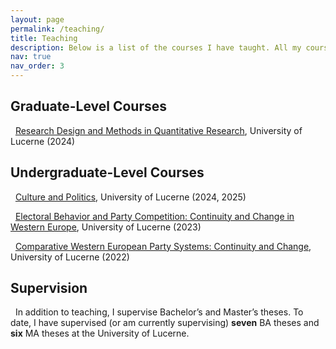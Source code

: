 ```yaml
---
layout: page
permalink: /teaching/
title: Teaching
description: Below is a list of the courses I have taught. All my courses follow an open-science approach, with non-sensitive materials published on public GitHub repositories. If you're interested in any of my courses, click the hyperlinks to access their corresponding GitHub repositories.
nav: true
nav_order: 3
---
```


## Graduate-Level Courses

&nbsp; [Research Design and Methods in Quantitative Research](https://github.com/ACanalejo/rdmqr_unilu2024), University of Lucerne (2024)

## Undergraduate-Level Courses

&nbsp; [Culture and Politics](https://github.com/ACanalejo/politicalculture_unilu2025), University of Lucerne (2024, 2025)  

&nbsp; [Electoral Behavior and Party Competition: Continuity and Change in Western Europe](https://github.com/ACanalejo/ebpc_unilu2023), University of Lucerne (2023)  

&nbsp; [Comparative Western European Party Systems: Continuity and Change](https://github.com/ACanalejo/cwps_continuity_and_change_unilu2022), University of Lucerne (2022)

## Supervision

&nbsp; In addition to teaching, I supervise Bachelor’s and Master’s theses. To date, I have supervised (or am currently supervising) **seven** BA theses and **six** MA theses at the University of Lucerne.
